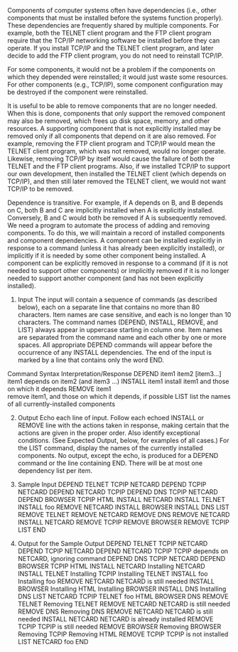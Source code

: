 Components of computer systems often have dependencies (i.e., other components that must be installed before the systems function properly). These dependencies are frequently shared by multiple components. For example, both the TELNET client program and the FTP client program require that the TCP/IP networking software be installed before they can operate. If you install TCP/IP and the TELNET client program, and later decide to add the FTP client program, you do not need to reinstall TCP/IP.

For some components, it would not be a problem if the components on which they depended were reinstalled; it would just waste some resources. For other components (e.g., TCP/IP), some component configuration may be destroyed if the component were reinstalled.

It is useful to be able to remove components that are no longer needed. When this is done, components that only support the removed component may also be removed, which frees up disk space, memory, and other resources. A supporting component that is not explicitly installed may be removed only if all components that depend on it are also removed. For example, removing the FTP client program and TCP/IP would mean the TELNET client program, which was not removed, would no longer operate. Likewise, removing TCP/IP by itself would cause the failure of both the TELNET and the FTP client programs. Also, if we installed TCP/IP to support our own development, then installed the TELNET client (which depends on TCP/IP), and then still later removed the TELNET client, we would not want TCP/IP to be removed.

Dependence is transitive.  For example, if A depends on B, and B depends on C, both B and C are implicitly installed when A is explicitly installed. Conversely, B and C would both be removed if A is subsequently removed. We need a program to automate the process of adding and removing components. To do this, we will maintain a record of installed components and component dependencies. A component can be installed explicitly in response to a command (unless it has already been explicitly installed), or implicitly if it is needed by some other component being installed. A component can be explicitly removed in response to a command (if it is not needed to support other components) or implicitly removed if it is no longer needed to support another component (and has not been explicitly installed).

1. Input
   The input will contain a sequence of commands (as described below), each on a separate line that contains no more than 80 characters. Item names are case sensitive, and each is no longer than 10 characters. The command names (DEPEND, INSTALL, REMOVE, and LIST) always appear in uppercase starting in column one. Item names are separated from the command name and each other by one or more spaces. All appropriate DEPEND commands will appear before the occurrence of any INSTALL dependencies. The end of the input is marked by a line that contains only the word END.


Command Syntax  Interpretation/Response
DEPEND item1 item2 [item3...]   item1 depends on item2 (and item3 ...)
INSTALL item1   install item1 and those on which it depends
REMOVE item1    
remove item1, and those on which it depends, if possible
LIST    list the names of all currently-installed components


2. Output
   Echo each line of input. Follow each echoed INSTALL or REMOVE line with the actions taken in response, making certain that the actions are given in the proper order. Also identify exceptional conditions. (See Expected Output, below, for examples of all cases.) For the LIST command, display the names of the currently installed components. No output, except the echo, is produced for a DEPEND command or the line containing END. There will be at most one dependency list per item.

3. Sample Input
   DEPEND TELNET TCPIP NETCARD
   DEPEND TCPIP NETCARD
   DEPEND NETCARD TCPIP
   DEPEND DNS TCPIP NETCARD
   DEPEND BROWSER TCPIP HTML
   INSTALL NETCARD
   INSTALL TELNET
   INSTALL foo
   REMOVE NETCARD
   INSTALL BROWSER
   INSTALL DNS
   LIST
   REMOVE TELNET
   REMOVE NETCARD
   REMOVE DNS
   REMOVE NETCARD
   INSTALL NETCARD
   REMOVE TCPIP
   REMOVE BROWSER
   REMOVE TCPIP
   LIST
   END

4. Output for the Sample Output
   DEPEND TELNET TCPIP NETCARD
   DEPEND TCPIP NETCARD
   DEPEND NETCARD TCPIP
   TCPIP depends on NETCARD, ignoring command
   DEPEND DNS TCPIP NETCARD
   DEPEND BROWSER TCPIP HTML
   INSTALL NETCARD
   Installing NETCARD
   INSTALL TELNET
   Installing TCPIP
   Installing TELNET
   INSTALL foo
   Installing foo
   REMOVE NETCARD
   NETCARD is still needed
   INSTALL BROWSER
   Installing HTML
   Installing BROWSER
   INSTALL DNS
   Installing DNS
   LIST
   NETCARD
   TCPIP
   TELNET
   foo
   HTML
   BROWSER
   DNS
   REMOVE TELNET
   Removing TELNET
   REMOVE NETCARD
   NETCARD is still needed
   REMOVE DNS
   Removing DNS
   REMOVE NETCARD
   NETCARD is still needed
   INSTALL NETCARD
   NETCARD is already installed
   REMOVE TCPIP
   TCPIP is still needed
   REMOVE BROWSER
   Removing BROWSER
   Removing TCPIP
   Removing HTML
   REMOVE TCPIP
   TCPIP is not installed
   LIST
   NETCARD
   foo
   END
